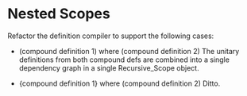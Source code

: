 # Nested Scopes

Refactor the definition compiler to support the following cases:

* (compound definition 1) where (compound definition 2)
  The unitary definitions from both compound defs are combined into a single
  dependency graph in a single Recursive_Scope object.

* {compound definition 1} where (compound definition 2)
  Ditto.
